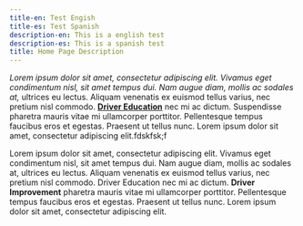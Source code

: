 ```yaml
---
title-en: Test Engish
title-es: Test Spanish
description-en: This is a english test
description-es: This is a spanish test
title: Home Page Description
---
```

*Lorem ipsum dolor sit amet, consectetur adipiscing elit. Vivamus eget condimentum nisl, sit amet tempus dui. Nam augue diam, mollis ac sodales at,* ultrices eu lectus. Aliquam venenatis ex euismod tellus varius, nec pretium nisl commodo. **[Driver Education](www.google.com)** nec mi ac dictum. Suspendisse pharetra mauris vitae mi ullamcorper porttitor. Pellentesque tempus faucibus eros et egestas. Praesent ut tellus nunc. Lorem ipsum dolor sit amet, consectetur adipiscing elit.fdskfsk;f

Lorem ipsum dolor sit amet, consectetur adipiscing elit. Vivamus eget condimentum nisl, sit amet tempus dui. Nam augue diam, mollis ac sodales at, ultrices eu lectus. Aliquam venenatis ex euismod tellus varius, nec pretium nisl commodo. Driver Education nec mi ac dictum. **Driver Improvement** pharetra mauris vitae mi ullamcorper porttitor. Pellentesque tempus faucibus eros et egestas. Praesent ut tellus nunc. Lorem ipsum dolor sit amet, consectetur adipiscing elit.